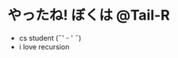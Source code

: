 # やったね! ぼくは @Tail-R
- cs student (˶' ᵕ ' ˶)
- i love recursion


<!---
Tail-R/Tail-R is a ✨ special ✨ repository because its `README.md` (this file) appears on your GitHub profile.
You can click the Preview link to take a look at your changes.
--->
